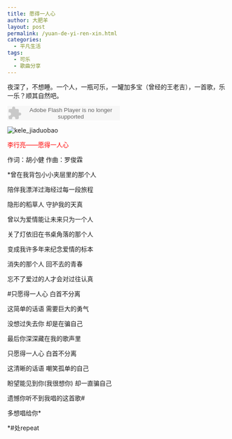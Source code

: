 ```yaml
---
title: 愿得一人心
author: 大肥羊
layout: post
permalink: /yuan-de-yi-ren-xin.html
categories:
  - 平凡生活
tags:
  - 可乐
  - 歌曲分享
---
```

夜深了，不想睡。一个人，一瓶可乐，一罐加多宝（曾经的王老吉），一首歌，乐一乐？顺其自然吧。

<embed src="http://www.xiami.com/widget/0_1771265605/singlePlayer.swf" type="application/x-shockwave-flash" width="257" height="33" wmode="transparent">
</embed>

  


  
![kele_jiaduobao][1]

<span style="color: #ff0000;">李行亮——愿得一人心</span>

作词：胡小健 作曲：罗俊霖

*曾在我背包小小夹层里的那个人

陪伴我漂洋过海经过每一段旅程

隐形的稻草人 守护我的天真

曾以为爱情能让未来只为一个人

关了灯依旧在书桌角落的那个人

变成我许多年来纪念爱情的标本

消失的那个人 回不去的青春

忘不了爱过的人才会对过往认真

#只愿得一人心 白首不分离

这简单的话语 需要巨大的勇气

没想过失去你 却是在骗自己

最后你深深藏在我的歌声里

只愿得一人心 白首不分离

这清晰的话语 嘲笑孤单的自己

盼望能见到你(我很想你) 却一直骗自己

遗憾你听不到我唱的这首歌#

多想唱给你*

*#处repeat

 [1]: https://cyhour.com/wp-content/uploads/2014/07/kele_jiaduobao.jpg
